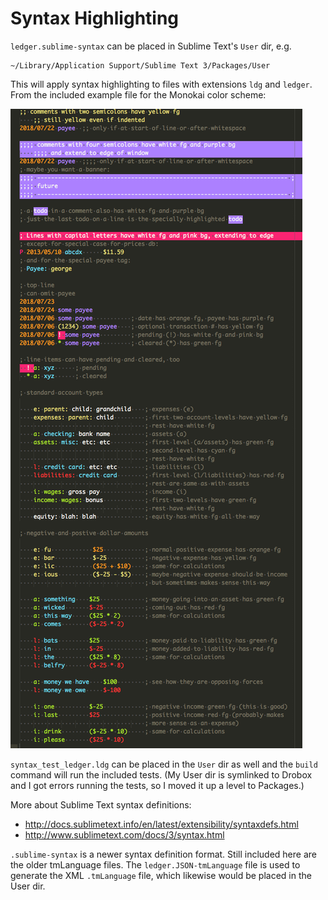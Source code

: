 # Syntax Highlighting

`ledger.sublime-syntax` can be placed in Sublime Text's `User` dir, e.g.

    ~/Library/Application Support/Sublime Text 3/Packages/User

This will apply syntax highlighting to files with extensions `ldg` and
`ledger`. From the included example file for the Monokai color scheme:

![syntax highlighting example](../docs/images/ledger-syntax-highlighting-3.png)

`syntax_test_ledger.ldg` can be placed in the `User` dir as well and the
`build` command will run the included tests. (My User dir is symlinked
to Drobox and I got errors running the tests, so I moved it up a level
to Packages.)

More about Sublime Text syntax definitions:

* http://docs.sublimetext.info/en/latest/extensibility/syntaxdefs.html
* http://www.sublimetext.com/docs/3/syntax.html

`.sublime-syntax` is a newer syntax definition format. Still included
here are the older tmLanguage files. The `ledger.JSON-tmLanguage` file
is used to generate the XML `.tmLanguage` file, which likewise would be
placed in the User dir.
